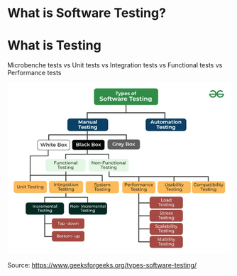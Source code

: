# What is Software Testing?

# What is Testing
Microbenche tests vs Unit tests vs Integration tests vs Functional tests vs Performance tests

![image](https://raw.githubusercontent.com/shyam2k23/repo2024/refs/heads/main/Software-Testing-768-copy.webp)

Source: https://www.geeksforgeeks.org/types-software-testing/
